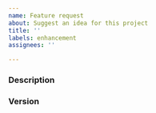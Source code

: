 ```yaml
---
name: Feature request
about: Suggest an idea for this project
title: ''
labels: enhancement
assignees: ''

---
```


<!-- A clear and concise description of what you want to happen. -->
### Description

<!-- The version of Todo Hub you're using. -->
### Version
